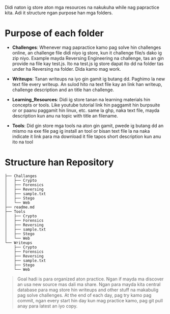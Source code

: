 Didi naton ig store aton mga resources na nakukuha while nag papractice kita. Adi it structure ngan purpose han mga folders.

# Purpose of each folder

-   **Challenges**: Whenever mag papractice kamo pag solve hin challenges online, an challenge file didi niyo ig store, kun it challenge file/s dako ig zip niyo. Example mayda Reversing Engineering na challenge, tas an gin provide na file kay test.js. Ito na test.js ig store dapat ito dd na folder tas under ha Reversing na folder. Dida kamo mag work.

-   **Writeups**: Tanan writeups na iyo gin gamit ig butang dd. Paghimo la new text file every writeup. An sulod hito na text file kay an link han writeup, challenge description and an title han challenge.

-   **Learning_Resources**: Didi ig store tanan na learning materials hin concepts or tools. Like youtube tutorial link hin paggamit hin burpsuite or or paanu paggamit hin linux, etc. same la ghp, naka text file, mayda description kun anu na topic with title an filename.

-   **Tools**: Did gin store mga tools na aton gin gamit, pwede ig butang dd an mismo na exe file pag ig install an tool or bisan text file la na naka indicate it link para ma download it file tapos short description kun anu ito na tool

# Structure han Repository

```
├── Challanges
│   ├── Crypto
│   ├── Forensics
│   ├── Reversing
│   ├── sample.txt
│   ├── Stego
│   └── Web
├── readme.md
├── Tools
│   ├── Crypto
│   ├── Forensics
│   ├── Reversing
│   ├── sample.txt
│   ├── Stego
│   └── Web
└── Writeups
    ├── Crypto
    ├── Forensics
    ├── Reversing
    ├── sample.txt
    ├── Stego
    └── Web
```

> Goal hadi is para organized aton practice. Ngan if mayda ma discover an usa new source mas dali ma share. Ngan para mayda kita central database para mag store hin writeups and other stuff na makabulig pag solve challenges. At the end of each day, pag try kamo pag commit, ngan every start hin day kun mag practice kamo, pag git pull anay para latest an iyo copy.
